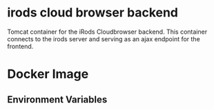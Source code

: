 # irods cloud browser backend
Tomcat container for the iRods Cloudbrowser backend. This container connects to the irods server and serving as an ajax endpoint for the frontend.

# Docker Image
## Environment Variables